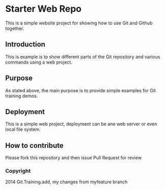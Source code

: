 
# Starter Web Repo

This is a simple website project for showing how to use Git and Github together.

## Introduction

This is example is to show different parts of the Git repository and various commands using a web project.

## Purpose

As stated above, the main purpose is to provide simple examples for Git training demos.

## Deployment

This is a simple web project, deployment can be ane web server or even local file system.

## How to contribute

Please fork this repository and then issue Pull Request for review

### Copyright

2014 Git.Training.add, my changes from myfeature branch
